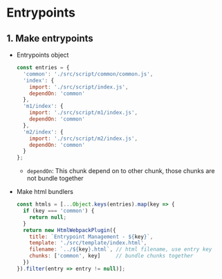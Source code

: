 # Entrypoints

## 1. Make entrypoints

- Entrypoints object

  ```javascript
  const entries = {
    'common': './src/script/common/common.js',
    'index': {
      import: './src/script/index.js',
      dependOn: 'common'
    },
    'm1/index': {
      import: './src/script/m1/index.js',
      dependOn: 'common'
    },
    'm2/index': {
      import: './src/script/m2/index.js',
      dependOn: 'common'
    }
  };
  ```

  - `dependOn`: This chunk depend on to other chunk, those chunks are not bundle together

- Make html bundlers

  ```javascript
  const htmls = [...Object.keys(entries).map(key => {
    if (key === 'common') {
      return null;
    }
    return new HtmlWebpackPlugin({
      title: `Entrypoint Management - ${key}`,
      template: './src/template/index.html',
      filename: `../${key}.html`, // html filename, use entry key
      chunks: ['common', key]     // bundle chunks together
    })
  }).filter(entry => entry != null)];
  ```
